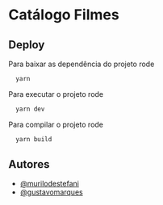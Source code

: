 # Catálogo Filmes

## Deploy

Para baixar as dependência do projeto rode

```bash
  yarn
```

Para executar o projeto rode

```bash
  yarn dev
```

Para compilar o projeto rode

```bash
  yarn build
```


## Autores

- [@murilodestefani](https://github.com/murilodestefani)
- [@gustavomarques](https://github.com/GustavoMarquess)

